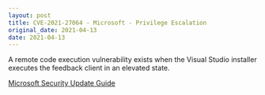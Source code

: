 ```yaml
---
layout: post
title: CVE-2021-27064 - Microsoft - Privilege Escalation
original_date: 2021-04-13
date: 2021-04-13
---
```


A remote code execution vulnerability exists when the Visual Studio installer executes the feedback client in an elevated state.

[Microsoft Security Update Guide](https://msrc.microsoft.com/update-guide/en-US/vulnerability/CVE-2021-27064)